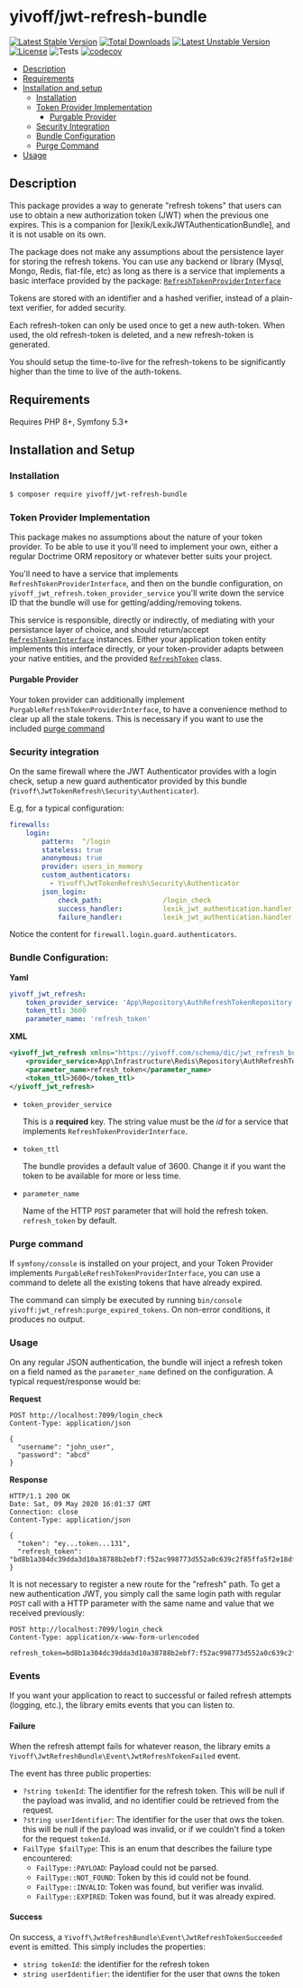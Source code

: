 # yivoff/jwt-refresh-bundle

[![Latest Stable Version](http://poser.pugx.org/yivoff/jwt-refresh-bundle/v)](https://packagist.org/packages/yivoff/jwt-refresh-bundle)
[![Total Downloads](http://poser.pugx.org/yivoff/jwt-refresh-bundle/downloads)](https://packagist.org/packages/yivoff/jwt-refresh-bundle)
[![Latest Unstable Version](http://poser.pugx.org/yivoff/jwt-refresh-bundle/v/unstable)](https://packagist.org/packages/yivoff/jwt-refresh-bundle)
[![License](http://poser.pugx.org/yivoff/jwt-refresh-bundle/license)](https://packagist.org/packages/yivoff/jwt-refresh-bundle)
![Tests](https://github.com/yivi/YivoffJwtRefreshBundle/actions/workflows/bundle_tests.yaml/badge.svg)
[![codecov](https://codecov.io/gh/yivi/YivoffJwtRefreshBundle/branch/master/graph/badge.svg?token=4JDTQ4IDN7)](https://app.codecov.io/gh/yivi/YivoffJwtRefreshBundle)

* [Description](#description)
* [Requirements](#requirements)
* [Installation and setup](#installation-and-setup)
  * [Installation](#installation)
  * [Token Provider Implementation](#token-provider-implementation)
    * [Purgable Provider](#purgable-provider)
  * [Security Integration](#security-integration) 
  * [Bundle Configuration](#bundle-configuration)
  * [Purge Command](#purge-command)
* [Usage](#usage)

## Description 

This package provides a way to generate "refresh tokens" that users can use to obtain a new authorization token (JWT)
when the previous one expires. This is a companion for [lexik/LexikJWTAuthenticationBundle], and it is not usable on its
own.

The package does not make any assumptions about the persistence layer for storing the refresh tokens. You can use any
backend or library (Mysql, Mongo, Redis, flat-file, etc) as long as there is a service that implements a basic interface
provided by the package: [`RefreshTokenProviderInterface`][1]

Tokens are stored with an identifier and a hashed verifier, instead of a plain-text verifier, for added security.

Each refresh-token can only be used once to get a new auth-token. When used, the old refresh-token is deleted, and a new
refresh-token is generated.

You should setup the time-to-live for the refresh-tokens to be significantly higher than the time to live of the
auth-tokens. 

## Requirements

Requires PHP 8+, Symfony 5.3+

## Installation and Setup

### Installation 
```bash
$ composer require yivoff/jwt-refresh-bundle
```
### Token Provider Implementation

This package makes no assumptions about the nature of your token provider. To be able to use it you'll need to implement
your own, either a regular Doctrime ORM repository or whatever better suits your project.

You'll need to have a service that implements `RefreshTokenProviderInterface`, and then on the bundle configuration, on
`yivoff_jwt_refresh.token_provider_service` you'll write down the service ID that the bundle will use for
getting/adding/removing tokens.

This service is responsible, directly or indirectly, of mediating with your persistance layer of choice, and  should
return/accept [`RefreshTokenInterface`][2] instances. Either your application token entity implements this interface
directly, or your token-provider adapts between your native entities, and the provided [`RefreshToken`][3] class.

#### Purgable Provider

Your token provider can additionally implement `PurgableRefreshTokenProviderInterface`, to have a convenience method to 
clear up all the stale tokens. This is necessary if you want to use the included [purge command](#purge-command)

### Security integration

On the same firewall where the JWT Authenticator provides with a login check, setup a new guard authenticator provided
by this bundle (`Yivoff\JwtTokenRefresh\Security\Authenticator`).

E.g, for a typical configuration:

```yaml
firewalls:
    login:
        pattern:  ^/login
        stateless: true
        anonymous: true
        provider: users_in_memory
        custom_authenticators:
          - Yivoff\JwtTokenRefresh\Security\Authenticator
        json_login:
            check_path:               /login_check
            success_handler:          lexik_jwt_authentication.handler.authentication_success
            failure_handler:          lexik_jwt_authentication.handler.authentication_failure 
```

Notice the content for `firewall.login.guard.authenticators`.

### Bundle Configuration:
**Yaml**
```yaml
yivoff_jwt_refresh:
    token_provider_service: 'App\Repository\AuthRefreshTokenRepository'
    token_ttl: 3600
    parameter_name: 'refresh_token'
```

**XML**
```xml
<yivoff_jwt_refresh xmlns="https://yivoff.com/schema/dic/jwt_refresh_bundle">
    <provider_service>App\Infrastructure\Redis\Repository\AuthRefreshTokenRepository</provider_service>
    <parameter_name>refresh_token</parameter_name>
    <token_ttl>3600</token_ttl>
</yivoff_jwt_refresh>
```

* `token_provider_service` 

   This is a **required** key. The string value must be the _id_ for a service that implements
`RefreshTokenProviderInterface`.

* `token_ttl`

   The bundle provides a default value of 3600. Change it if you want the token to be available for more or less time.

* `parameter_name`

    Name of the HTTP `POST` parameter that will hold the refresh token. `refresh_token` by default.

### Purge command
If `symfony/console` is installed on your project, and your Token Provider implements
`PurgableRefreshTokenProviderInterface`, you can use a command to delete all the existing tokens that have already
expired.

The command can simply be executed by running `bin/console yivoff:jwt_refresh:purge_expired_tokens`. On non-error
conditions, it produces no output.

### Usage

On any regular JSON authentication, the bundle will inject a refresh token on a field named as the `parameter_name`
defined on the configuration. A typical request/response would be:

**Request**
```http request
POST http://localhost:7099/login_check
Content-Type: application/json

{
  "username": "john_user",
  "password": "abcd"
}
```
**Response**
```http request
HTTP/1.1 200 OK
Date: Sat, 09 May 2020 16:01:37 GMT
Connection: close
Content-Type: application/json

{
  "token": "ey...token...131",
  "refresh_token": "bd8b1a304dc39dda3d10a38788b2ebf7:f52ac998773d552a0c639c2f85ffa5f2e18df2f1a3f528c9ddc3fcd8c6ba2f31"
}
```

It is not necessary to register a new route for the "refresh" path. To get a new authentication JWT, you simply call the
same login path with regular `POST` call with a HTTP parameter with the same name and value that we received previously:

```http request
POST http://localhost:7099/login_check
Content-Type: application/x-www-form-urlencoded

refresh_token=bd8b1a304dc39dda3d10a38788b2ebf7:f52ac998773d552a0c639c2f85ffa5f2e18df2f1a3f528c9ddc3fcd8c6ba2f31
```
### Events

If you want your application to react to successful or failed refresh attempts (logging, etc.), the library emits events
that you can listen to.

#### Failure

When the refresh attempt fails for whatever reason, the library emits a `Yivoff\JwtRefreshBundle\Event\JwtRefreshTokenFailed`
event. 

The event has three public properties:

* `?string tokenId`: The identifier for the refresh token. This will be null if the payload was invalid, and no
   identifier could be retrieved from the request.
* `?string userIdentifier`: The identifier for the user that ows the token. this will be null if the payload was
   invalid, or if we couldn't find a token for the request `tokenId`.
* `FailType $failType`: This is an enum that describes the failure type encountered:
  * `FailType::PAYLOAD`: Payload could not be parsed.
  * `FailType::NOT_FOUND`: Token by this id could not be found.
  * `FailType::INVALID`:  Token was found, but verifier was invalid.
  * `FailType::EXPIRED`: Token was found, but it was already expired.

#### Success

On success, a `Yivoff\JwtRefreshBundle\Event\JwtRefreshTokenSucceeded` event is emitted. This simply includes the
properties:

* `string tokenId`: the identifier for the refresh token
* `string userIdentifier`: the identifier for the user that owns the token

[1]: https://github.com/yivi/YivoffJwtRefreshBundle/blob/master/Contracts/RefreshTokenProviderInterface.php
[2]: https://github.com/yivi/YivoffJwtRefreshBundle/blob/master/Contracts/RefreshTokenInterface.php
[3]: https://github.com/yivi/YivoffJwtRefreshBundle/blob/master/Model/RefreshToken.php
[4]: https://github.com/lexik/LexikJWTAuthenticationBundle
